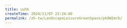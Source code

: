 ```yaml
---
title: uuhh
createTime: 2024/11/07 23:24:40
permalink: /zh-tw/LandscapeLeisureGreenSpace/pk0W2mrb/
---
```


